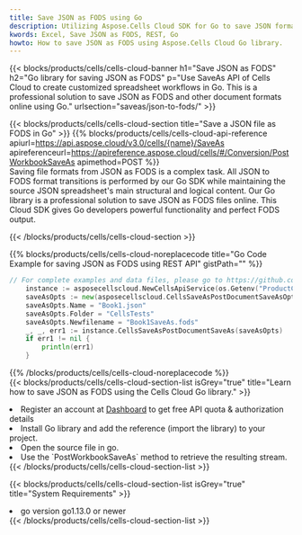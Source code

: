 ```yaml
---
title: Save JSON as FODS using Go 
description: Utilizing Aspose.Cells Cloud SDK for Go to save JSON format file as FODS format file. 
kwords: Excel, Save JSON as FODS, REST, Go
howto: How to save JSON as FODS using Aspose.Cells Cloud Go library.
---
```



{{< blocks/products/cells/cells-cloud-banner h1="Save JSON as FODS" h2="Go library for saving JSON as FODS" p="Use SaveAs API of Cells Cloud to create customized spreadsheet workflows in Go. This is a professional solution to save JSON as FODS and other document formats online using Go." urlsection="saveas/json-to-fods/" >}}

{{< blocks/products/cells/cells-cloud-section  title="Save a JSON file as FODS in Go" >}}
{{% blocks/products/cells/cells-cloud-api-reference  apiurl=https://api.aspose.cloud/v3.0/cells/{name}/SaveAs  apireferenceurl=https://apireference.aspose.cloud/cells/#/Conversion/PostWorkbookSaveAs  apimethod=POST %}}
<br/>
Saving file formats from JSON as FODS is a complex task. All JSON to FODS format transitions is performed by our Go SDK while maintaining the source JSON spreadsheet's main structural and logical content. Our Go library is a professional solution to save JSON as FODS files online. This Cloud SDK gives Go developers powerful functionality and perfect FODS output.

{{< /blocks/products/cells/cells-cloud-section >}}

{{% blocks/products/cells/cells-cloud-noreplacecode title="Go Code Example for saving JSON as FODS using REST API" gistPath="" %}}
  
```go
// For complete examples and data files, please go to https://github.com/aspose-cells-cloud/aspose-cells-cloud-go/
    instance := asposecellscloud.NewCellsApiService(os.Getenv("ProductClientId"), os.Getenv("ProductClientSecret"))
    saveAsOpts := new(asposecellscloud.CellsSaveAsPostDocumentSaveAsOpts)
    saveAsOpts.Name = "Book1.json"
    saveAsOpts.Folder = "CellsTests"
    saveAsOpts.Newfilename = "Book1SaveAs.fods"
    _, _, err1 := instance.CellsSaveAsPostDocumentSaveAs(saveAsOpts)
    if err1 != nil {
	    println(err1)
    }
```
  
{{% /blocks/products/cells/cells-cloud-noreplacecode  %}}
<br/>
{{< blocks/products/cells/cells-cloud-section-list isGrey="true"  title="Learn how to save JSON as FODS using the Cells Cloud Go library." >}}
<li>Register an account at <a href="https://dashboard.aspose.cloud/">Dashboard</a> to get free API quota & authorization details</li>
<li>Install Go library and add the reference (import the library) to your project.</li>
<li>Open the source file in go.</li>
<li>Use the `PostWorkbookSaveAs` method to retrieve the resulting stream.</li>
{{< /blocks/products/cells/cells-cloud-section-list >}}

{{< blocks/products/cells/cells-cloud-section-list isGrey="true"  title="System Requirements" >}}
<li>go version go1.13.0 or newer</li>
{{< /blocks/products/cells/cells-cloud-section-list >}}
